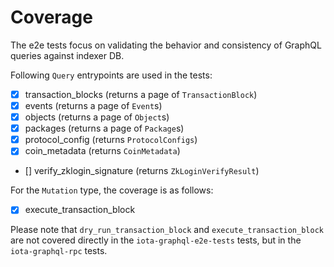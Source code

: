 # Coverage

The e2e tests focus on validating the behavior and consistency of GraphQL queries against indexer DB.

Following `Query` entrypoints are used in the tests:










- [x] transaction_blocks (returns a page of `TransactionBlock`)
- [x] events (returns a page of `Event`s)
- [x] objects (returns a page of `Object`s)
- [x] packages (returns a page of `Package`s)
- [x] protocol_config (returns `ProtocolConfigs`)
- [x] coin_metadata (returns `CoinMetadata`)
- [] verify_zklogin_signature (returns `ZkLoginVerifyResult`)



For the `Mutation` type, the coverage is as follows:

- [x] execute_transaction_block

Please note that `dry_run_transaction_block` and `execute_transaction_block` are not covered directly in the `iota-graphql-e2e-tests` tests, but in the `iota-graphql-rpc` tests.
